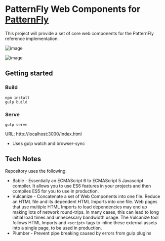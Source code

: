 # PatternFly Web Components for [PatternFly](https://www.patternfly.org)
This project will provide a set of core web components for the PatternFly reference implementation.

![image](https://cloud.githubusercontent.com/assets/12733153/19731570/d719d1d0-9b6b-11e6-8c70-2b93d1d60788.png)

![image](https://cloud.githubusercontent.com/assets/12733153/19732159/e0ee31cc-9b6d-11e6-9dfa-9e954ab611c2.png)

## Getting started
### Build
    npm install
    gulp build
### Serve
    gulp serve
URL: http://localhost:3000/index.html
* Uses gulp watch and browser-sync

## Tech Notes

Repository uses the following:

* Bable - Essentially an ECMAScript 6 to ECMAScript 5 Javascript compiler. It allows you to use ES6 features in your projects and then compiles ES5 for you to use in production.
* Vulcanize - Concatenate a set of Web Components into one file.  Reduce an HTML file and its dependent HTML Imports into one file.  Web pages that use multiple HTML Imports to load dependencies may end up making lots of network round-trips. In many cases, this can lead to long initial load times and unnecessary bandwidth usage. The Vulcanize tool follows HTML Imports and `<script>` tags to inline these external assets into a single page, to be used in production.
* Plumber - Prevent pipe breaking caused by errors from gulp plugins